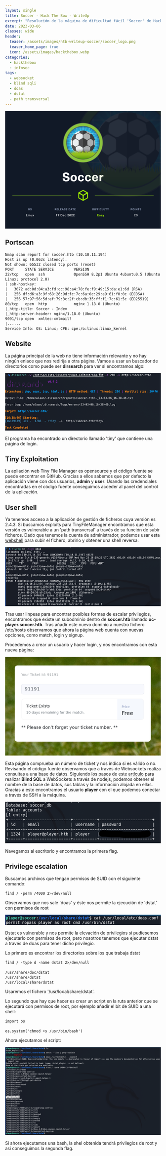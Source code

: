 ```yaml
---
layout: single
title: Soccer - Hack The Box - WriteUp
excerpt: "Resolución de la máquina de dificultad fácil 'Soccer' de Hack the Box"
date: 2023-03-06
classes: wide
header:
  teaser: /assets/images/htb-writeup-soccer/soccer_logo.png
  teaser_home_page: true
  icon: /assets/images/hackthebox.webp
categories:
  - hackthebox
  - infosec
tags:  
  - websocket
  - blind sqli
  - doas
  - dstat
  - path transversal
---
```


![](/assets/images/htb-soccer-writeup/soccer-logo.png)

## Portscan

```
Nmap scan report for soccer.htb (10.10.11.194)                                                                                                                                                                    
Host is up (0.063s latency).                                                                                                                                                                                      
Not shown: 65532 closed tcp ports (reset)                                                                                                                                                                         
PORT     STATE SERVICE         VERSION                                                                                                                                                                            
22/tcp   open  ssh             OpenSSH 8.2p1 Ubuntu 4ubuntu0.5 (Ubuntu Linux; protocol 2.0)                                                                                                                       
| ssh-hostkey:                                                                                                                                                                                                    
|   3072 ad:0d:84:a3:fd:cc:98:a4:78:fe:f9:49:15:da:e1:6d (RSA)                                                                                                                                                    
|   256 df:d6:a3:9f:68:26:9d:fc:7c:6a:0c:29:e9:61:f0:0c (ECDSA)                                                                                                                                                   
|_  256 57:97:56:5d:ef:79:3c:2f:cb:db:35:ff:f1:7c:61:5c (ED25519)                                                                                                                                                 
80/tcp   open  http            nginx 1.18.0 (Ubuntu)                                                                                                                                                              
|_http-title: Soccer - Index                                                                                                                                                                                      
|_http-server-header: nginx/1.18.0 (Ubuntu)                                                                                                                                                                       
9091/tcp open  xmltec-xmlmail?                                                                                                                                                                                    
|......
Service Info: OS: Linux; CPE: cpe:/o:linux:linux_kernel
```

## Website

La página principal de la web no tiene información relevante y no hay ningún enlace que nos redirija a otra página. Vamos a usar un buscador de directorios como puede ser **dirsearch** para ver si encontramos algo:

![](/assets/images/htb-soccer-writeup/dirsearch-command.png)

El programa ha encontrado un directorio llamado 'tiny' que contiene una página de login.

## Tiny Exploitation

La apliación web Tiny File Manager es opensource y el código fuente se puede encontrar en GitHub. Gracias a ellos sabemos que por defecto la aplicación viene con dos usuarios, **admin** y **user**. Usando las credenciales encontradas en el código fuente conseguimos acceder al panel del control de la aplicación.

## User shell

Ya tenemos acceso a la aplicación de gestión de ficheros cuya versión es 2.4.3. Si buscamos exploits para TinyFileManager encontramos que esta versión es vulnerable a un 'path transversal' a través de su función de subir ficheros. Dado que tenemos la cuenta de administrador, podemos usar esta [webshell](https://pentestmonkey.net/tools/web-shells/php-reverse-shell) para subir el fichero, abrirlo y obtener una shell reversa:

![](/assets/images/htb-soccer-writeup/user-shell.png)

Tras usar linpeas para encontrar posibles formas de escalar privilegios, encontramos que existe un subodminio dentro de **soccer.htb** llamado **oc-player.soccer.htb**. Tras añadir este nuevo dominio a nuestro fichero /etc/hosts observamos que ahora la página web cuenta con nuevas opciones, como match, login y signup.

Procedemos a crear un usuario y hacer login, y nos encontramos con esta nueva página:

![](/assets/images/htb-soccer-writeup/ticket.png)

Esta página comprueba un número de ticket y nos indica si es válido o no. Revisando el código fuente observamos que a través de Websockets realiza consultas a una base de datos. Siguiendo los pasos de este [artículo](https://rayhan0x01.github.io/ctf/2021/04/02/blind-sqli-over-websocket-automation.html) para realizar **Blind SQL** a WebSockets a través de nodejs, podemos obtener el nombre de la base de datos, sus tablas y la información alojada en ellas. Gracias a esto encontramos el usuario **player** con el que podemos conectar a través de SSH a la máquina.

![](/assets/images/htb-soccer-writeup/db-dump.png)

Navegamos al escritorio y encontramos la primera flag.

## Privilege escalation

Buscamos archivos que tengan permisos de SUID con el siguiente comando:
```
find / -perm /4000 2>/dev/null
```
Observamos que nos sale 'doas' y éste nos permite la ejecución de 'dstat' con permisos de root

![](/assets/images/htb-soccer-writeup/doas.png)

Dstat es vulnerable y nos permite la elevación de privilegios si pudiesemos ejecutarlo con permisos de root, pero nosotros tenemos que ejecutar dstat a través de doas para tener dicho privilegio.

Lo primero es encontrar los directorios sobre los que trabaja dstat

```
find / -type d -name dstat 2>/dev/null

/usr/share/doc/dstat
/usr/share/dstat
/usr/local/share/dstat

```

Usaremos el fichero '/usr/local/share/dstat'. 

Lo segundo que hay que hacer es crear un script en la ruta anterior que se ejecutará con permisos de root, por ejemplo añadir el bit de SUID a una shell:

```
import os

os.system('chmod +s /usr/bin/bash')
```

Ahora ejecutamos el script:

![](/assets/images/htb-soccer-writeup/dstat-priv-esc.png)

Si ahora ejecutamos una bash, la shel obtenida tendrá privilegios de root y así conseguimos la segunda flag.
